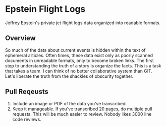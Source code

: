 # Epstein Flight Logs
Jeffrey Epstein's private jet flight logs data organized into readable formats.

## Overview
So much of the data about current events is hidden within the text of ephemeral articles. Often times, these data exist only as poorly scanned documents in unreadable formats, only to become broken links. The first step to understanding the truth of a story is organize the facts. This is a task that takes a team. I can think of no better collaborative system than GIT. Let's liberate the truth from the shackles of obscurity together.

## Pull Reqeusts
1. Include an image or PDF of the data you've transcribed.
2. Keep it manageable. If you've transcribed 20 pages, do multiple pull requests. This will be much easier to review. Nobody likes 3000 line code reviews.
